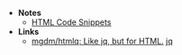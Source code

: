 - **Notes**
	- [HTML Code Snippets](HTML%20Code%20Snippets.md)
- **Links**
	- [mgdm/htmlq: Like jq, but for HTML.](https://github.com/mgdm/htmlq) [jq](jq.md)